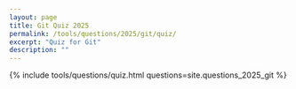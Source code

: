 ```yaml
---
layout: page
title: Git Quiz 2025
permalink: /tools/questions/2025/git/quiz/
excerpt: "Quiz for Git"
description: ""
---
```


{% include tools/questions/quiz.html questions=site.questions_2025_git %}
